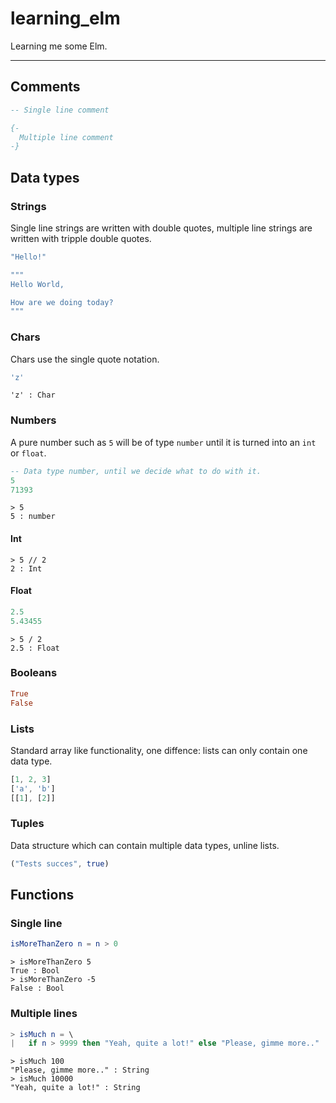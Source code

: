 # learning_elm
Learning me some Elm.

---


## Comments
``` elm
-- Single line comment

{-
  Multiple line comment
-}
```


## Data types

### Strings
Single line strings are written with double quotes, multiple line strings are written with tripple double quotes.
``` elm
"Hello!"

"""
Hello World,

How are we doing today?
"""
```

### Chars
Chars use the single quote notation.
``` elm
'z'
```
```
'z' : Char
```

### Numbers
A pure number such as `5` will be of type `number` until it is turned into an `int` or `float`.
``` elm
-- Data type number, until we decide what to do with it.
5
71393
```
```
> 5
5 : number
```
#### Int
```
> 5 // 2
2 : Int
```
#### Float
``` elm
2.5
5.43455
```
```
> 5 / 2
2.5 : Float
```

### Booleans
``` elm
True
False
```

### Lists
Standard array like functionality, one diffence: lists can only contain one data type. 
``` elm
[1, 2, 3]
['a', 'b']
[[1], [2]]
```

### Tuples
Data structure which can contain multiple data types, unline lists.
``` elm
("Tests succes", true)
```



## Functions

### Single line
``` elm
isMoreThanZero n = n > 0
```
```
> isMoreThanZero 5
True : Bool
> isMoreThanZero -5
False : Bool
```


### Multiple lines
``` elm
> isMuch n = \
|   if n > 9999 then "Yeah, quite a lot!" else "Please, gimme more.."
```
```
> isMuch 100
"Please, gimme more.." : String
> isMuch 10000
"Yeah, quite a lot!" : String
```

